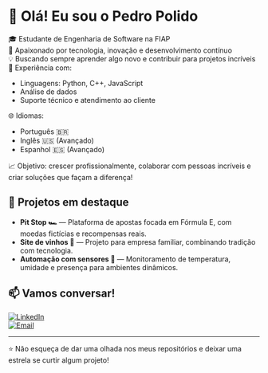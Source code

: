 # 👋 Olá! Eu sou o Pedro Polido

🎓 Estudante de Engenharia de Software na FIAP  
🚀 Apaixonado por tecnologia, inovação e desenvolvimento contínuo  
💡 Buscando sempre aprender algo novo e contribuir para projetos incríveis  
🧩 Experiência com:  
- Linguagens: Python, C++, JavaScript  
- Análise de dados  
- Suporte técnico e atendimento ao cliente  

🌐 Idiomas:  
- Português 🇧🇷  
- Inglês 🇺🇸 (Avançado)  
- Espanhol 🇪🇸 (Avançado)  

📈 Objetivo: crescer profissionalmente, colaborar com pessoas incríveis e criar soluções que façam a diferença!

## 🚀 Projetos em destaque

- **Pit Stop 🏎️** — Plataforma de apostas focada em Fórmula E, com moedas fictícias e recompensas reais.
- **Site de vinhos 🍷** — Projeto para empresa familiar, combinando tradição com tecnologia.
- **Automação com sensores 🤖** — Monitoramento de temperatura, umidade e presença para ambientes dinâmicos.

## 📫 Vamos conversar!

[![LinkedIn](https://img.shields.io/badge/LinkedIn-blue?logo=linkedin&style=for-the-badge)](www.linkedin.com/in/pedro-pólido)  
[![Email](https://img.shields.io/badge/Email-red?logo=gmail&style=for-the-badge)](pedrinhopolido@gmail.com)

---

⭐️ Não esqueça de dar uma olhada nos meus repositórios e deixar uma estrela se curtir algum projeto!


